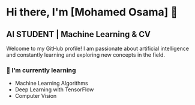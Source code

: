 # Hi there, I'm [Mohamed Osama] 👋
## AI STUDENT | Machine Learning & CV 

Welcome to my GitHub profile! I am passionate about artificial intelligence and constantly learning and exploring new concepts in the field.

### 🌱 I’m currently learning
- Machine Learning Algorithms
- Deep Learning with TensorFlow
- Computer Vision
